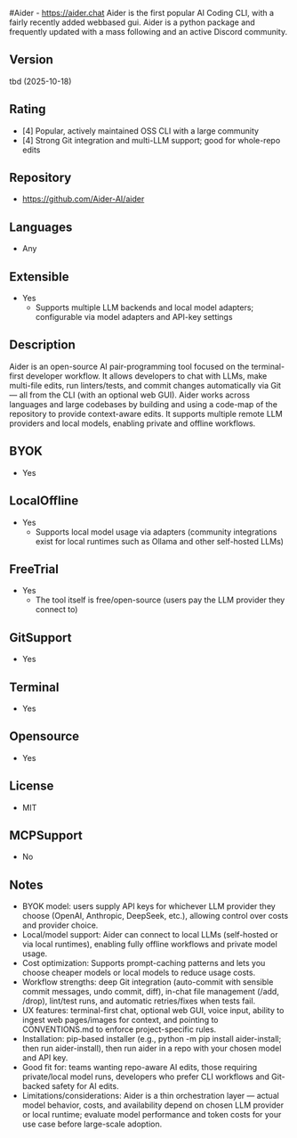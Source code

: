 #Aider - https://aider.chat
Aider is the first popular AI Coding CLI, with a fairly recently added webbased gui.
Aider is a python package and frequently updated with a mass following and an active Discord community.
## Version
tbd (2025-10-18)
## Rating
- [4] Popular, actively maintained OSS CLI with a large community
- [4] Strong Git integration and multi-LLM support; good for whole-repo edits
## Repository
- https://github.com/Aider-AI/aider
## Languages
- Any
## Extensible
- Yes
  - Supports multiple LLM backends and local model adapters; configurable via model adapters and API-key settings
## Description
Aider is an open-source AI pair-programming tool focused on the terminal-first developer workflow. It allows developers to chat with LLMs, make multi-file edits, run linters/tests, and commit changes automatically via Git — all from the CLI (with an optional web GUI). Aider works across languages and large codebases by building and using a code-map of the repository to provide context-aware edits. It supports multiple remote LLM providers and local models, enabling private and offline workflows.
## BYOK
- Yes
## LocalOffline
- Yes
  - Supports local model usage via adapters (community integrations exist for local runtimes such as Ollama and other self-hosted LLMs)
## FreeTrial
- Yes
  - The tool itself is free/open-source (users pay the LLM provider they connect to)
## GitSupport
- Yes
## Terminal
- Yes
## Opensource
- Yes
## License
- MIT
## MCPSupport
- No
## Notes
- BYOK model: users supply API keys for whichever LLM provider they choose (OpenAI, Anthropic, DeepSeek, etc.), allowing control over costs and provider choice.
- Local/model support: Aider can connect to local LLMs (self-hosted or via local runtimes), enabling fully offline workflows and private model usage.
- Cost optimization: Supports prompt-caching patterns and lets you choose cheaper models or local models to reduce usage costs.
- Workflow strengths: deep Git integration (auto-commit with sensible commit messages, undo commit, diff), in-chat file management (/add, /drop), lint/test runs, and automatic retries/fixes when tests fail.
- UX features: terminal-first chat, optional web GUI, voice input, ability to ingest web pages/images for context, and pointing to CONVENTIONS.md to enforce project-specific rules.
- Installation: pip-based installer (e.g., python -m pip install aider-install; then run aider-install), then run aider in a repo with your chosen model and API key.
- Good fit for: teams wanting repo-aware AI edits, those requiring private/local model runs, developers who prefer CLI workflows and Git-backed safety for AI edits.
- Limitations/considerations: Aider is a thin orchestration layer — actual model behavior, costs, and availability depend on chosen LLM provider or local runtime; evaluate model performance and token costs for your use case before large-scale adoption.
